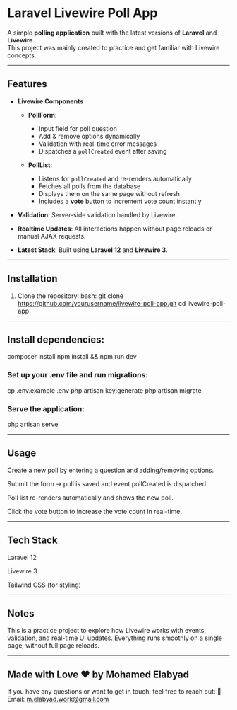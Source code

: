 # Laravel Livewire Poll App

A simple **polling application** built with the latest versions of **Laravel** and **Livewire**.  
This project was mainly created to practice and get familiar with Livewire concepts.

---

## Features
- **Livewire Components**  
  - **PollForm**:  
    - Input field for poll question  
    - Add & remove options dynamically  
    - Validation with real-time error messages  
    - Dispatches a `pollCreated` event after saving  

  - **PollList**:  
    - Listens for `pollCreated` and re-renders automatically  
    - Fetches all polls from the database  
    - Displays them on the same page without refresh  
    - Includes a **vote** button to increment vote count instantly  

- **Validation**: Server-side validation handled by Livewire.  
- **Realtime Updates**: All interactions happen without page reloads or manual AJAX requests.  
- **Latest Stack**: Built using **Laravel 12** and **Livewire 3**.

---

## Installation
1. Clone the repository:
   bash:
   git clone https://github.com/yourusername/livewire-poll-app.git
   cd livewire-poll-app

---

## Install dependencies:

composer install
npm install && npm run dev

### Set up your .env file and run migrations:
cp .env.example .env
php artisan key:generate
php artisan migrate

### Serve the application:
php artisan serve

---

## Usage
Create a new poll by entering a question and adding/removing options.

Submit the form → poll is saved and event pollCreated is dispatched.

Poll list re-renders automatically and shows the new poll.

Click the vote button to increase the vote count in real-time.

---

## Tech Stack
Laravel 12

Livewire 3

Tailwind CSS (for styling)

---

## Notes
This is a practice project to explore how Livewire works with events, validation, and real-time UI updates.
Everything runs smoothly on a single page, without full page reloads.

---

## Made with Love ❤️ by Mohamed Elabyad
If you have any questions or want to get in touch, feel free to reach out: 📧 Email: m.elabyad.work@gmail.com
